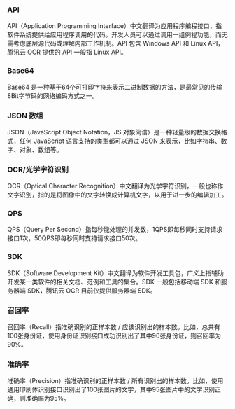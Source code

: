 ### API
API（Application Programming Interface）中文翻译为应用程序编程接口，指软件系统提供给应用程序调用的代码。开发人员可以通过调用一组例程功能，而无需考虑底层源代码或理解内部工作机制。API 包含 Windows API 和 Linux API，腾讯云 OCR 提供的 API 一般指 Linux API。

### Base64
Base64 是一种基于64个可打印字符来表示二进制数据的方法，是最常见的传输8Bit字节码的网络编码方式之一。

### JSON 数组
JSON（JavaScript Object Notation，JS 对象简谱）是一种轻量级的数据交换格式，任何 JavaScript 语言支持的类型都可以通过 JSON 来表示，比如字符串、数字、对象、数组等。

### OCR/光学字符识别
OCR（Optical Character Recognition）中文翻译为光学字符识别，一般也称作文字识别，指的是将图像中的文字转换成计算机文字，以用于进一步的编辑加工。

### QPS
QPS（Query Per Second）指每秒能处理的并发数，1QPS即每秒同时支持请求接口1次，50QPS即每秒同时支持请求接口50次。

### SDK
SDK（Software Development Kit）中文翻译为软件开发工具包，广义上指辅助开发某一类软件的相关文档、范例和工具的集合。SDK 一般包括移动端 SDK 和服务器端 SDK，腾讯云 OCR 目前仅提供服务器端 SDK。

### 召回率
召回率（Recall）指准确识别的正样本数 / 应该识别出的样本数。比如，总共有100张身份证，使用身份证识别接口成功识别出了其中90张身份证，则召回率为90%。

### 准确率
准确率（Precision）指准确识别的正样本数 / 所有识别出的样本数。比如，使用通用印刷体识别接口识别出了100张图片的文字，其中95张图片中的文字识别正确，则准确率为95%。
